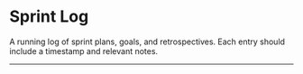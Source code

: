 # Sprint Log

A running log of sprint plans, goals, and retrospectives. Each entry should include a timestamp and relevant notes.

---



